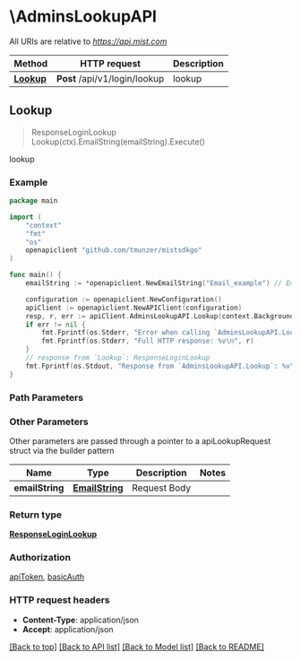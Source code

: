 # \AdminsLookupAPI

All URIs are relative to *https://api.mist.com*

Method | HTTP request | Description
------------- | ------------- | -------------
[**Lookup**](AdminsLookupAPI.md#Lookup) | **Post** /api/v1/login/lookup | lookup



## Lookup

> ResponseLoginLookup Lookup(ctx).EmailString(emailString).Execute()

lookup



### Example

```go
package main

import (
	"context"
	"fmt"
	"os"
	openapiclient "github.com/tmunzer/mistsdkgo"
)

func main() {
	emailString := *openapiclient.NewEmailString("Email_example") // EmailString | Request Body (optional)

	configuration := openapiclient.NewConfiguration()
	apiClient := openapiclient.NewAPIClient(configuration)
	resp, r, err := apiClient.AdminsLookupAPI.Lookup(context.Background()).EmailString(emailString).Execute()
	if err != nil {
		fmt.Fprintf(os.Stderr, "Error when calling `AdminsLookupAPI.Lookup``: %v\n", err)
		fmt.Fprintf(os.Stderr, "Full HTTP response: %v\n", r)
	}
	// response from `Lookup`: ResponseLoginLookup
	fmt.Fprintf(os.Stdout, "Response from `AdminsLookupAPI.Lookup`: %v\n", resp)
}
```

### Path Parameters



### Other Parameters

Other parameters are passed through a pointer to a apiLookupRequest struct via the builder pattern


Name | Type | Description  | Notes
------------- | ------------- | ------------- | -------------
 **emailString** | [**EmailString**](EmailString.md) | Request Body | 

### Return type

[**ResponseLoginLookup**](ResponseLoginLookup.md)

### Authorization

[apiToken](../README.md#apiToken), [basicAuth](../README.md#basicAuth)

### HTTP request headers

- **Content-Type**: application/json
- **Accept**: application/json

[[Back to top]](#) [[Back to API list]](../README.md#documentation-for-api-endpoints)
[[Back to Model list]](../README.md#documentation-for-models)
[[Back to README]](../README.md)

